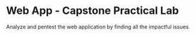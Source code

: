 # Web App - Capstone Practical Lab

Analyze and pentest the web application by finding all the impactful issues.

